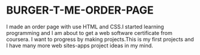 # BURGER-T-ME-ORDER-PAGE
I made an order page with use HTML and CSS.I started learning programming and I am about to get a web software certificate from coursera.
I want to progress by making projects.This is my first projects and I have many more web sites-apps project ideas in my mind. 
